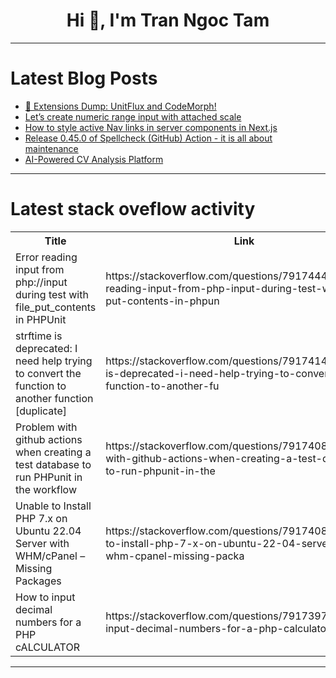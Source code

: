 <h1 align="center">Hi 👋, I'm Tran Ngoc Tam</h1>

---

# Latest Blog Posts 
<!-- BLOG-POST-LIST:START -->
- [🌟 Extensions Dump: UnitFlux and CodeMorph!](https://dev.to/shiftescape/extensions-dump-unitflux-and-codemorph-bhi)
- [Let’s create numeric range input with attached scale](https://dev.to/morewings/lets-create-numeric-range-input-with-attached-scale-iie)
- [How to style active Nav links in server components in Next.js](https://dev.to/cookiemonsterdev/how-to-style-active-nav-links-in-server-components-in-nextjs-1193)
- [Release 0.45.0 of Spellcheck &lpar;GitHub&rpar; Action - it is all about maintenance](https://dev.to/jonasbn/release-0450-of-spellcheck-github-action-it-is-all-about-maintenance-30c7)
- [AI-Powered CV Analysis Platform](https://dev.to/davkharbayar/ai-powered-cv-analysis-platform-1p48)
<!-- BLOG-POST-LIST:END -->

---

# Latest stack oveflow activity
<table>
  <tr><th>Title</th><th>Link</th></tr>
  <!-- STACKOVERFLOW:START --><tr><td>Error reading input from php://input during test with file_put_contents in PHPUnit</td><td>https://stackoverflow.com/questions/79174447/error-reading-input-from-php-input-during-test-with-file-put-contents-in-phpun</td></tr><tr><td>strftime is deprecated: I need help trying to convert the function to another function [duplicate]</td><td>https://stackoverflow.com/questions/79174148/strftime-is-deprecated-i-need-help-trying-to-convert-the-function-to-another-fu</td></tr><tr><td>Problem with github actions when creating a test database to run PHPunit in the workflow</td><td>https://stackoverflow.com/questions/79174089/problem-with-github-actions-when-creating-a-test-database-to-run-phpunit-in-the</td></tr><tr><td>Unable to Install PHP 7.x on Ubuntu 22.04 Server with WHM/cPanel – Missing Packages</td><td>https://stackoverflow.com/questions/79174082/unable-to-install-php-7-x-on-ubuntu-22-04-server-with-whm-cpanel-missing-packa</td></tr><tr><td>How to input decimal numbers for a PHP cALCULATOR</td><td>https://stackoverflow.com/questions/79173976/how-to-input-decimal-numbers-for-a-php-calculator</td></tr><!-- STACKOVERFLOW:END -->
</table>

---


